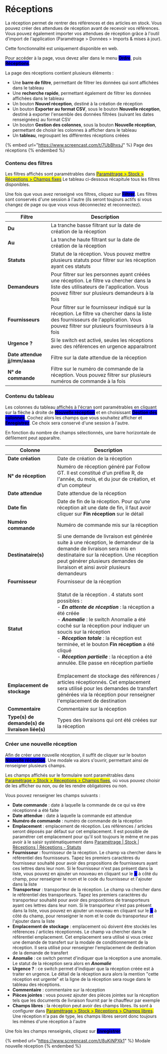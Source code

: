 # Réceptions

La réception permet de rentrer des références et des articles en stock. Vous pouvez créer des attendues de réception avant de recevoir vos références. Vous pouvez également importer vos attendues de réception grâce à l'outil d'import de l'application (Paramétrage > Données > Imports & mises à jour).

Cette fonctionnalité est uniquement disponible en web.

Pour accéder à la page, vous devez aller dans le menu <mark style="background-color:blue;">**Ordre**</mark>, puis <mark style="background-color:blue;">**Réceptions**</mark>.

La page des réceptions contient plusieurs éléments :&#x20;

* Une **barre de filtre**, permettant de filtrer les données qui sont affichées dans le tableau
* Une **recherche rapide**, permettant également de filtrer les données affichées dans le tableau
* Un bouton **Nouvel réception**, destiné à la création de réception
* Un bouton **Exporter au format CSV**, sous le bouton **Nouvelle réception**, destiné à exporter l'ensemble des données filtrées (suivant les dates renseignées) au format CSV
* Un bouton **Gestion des colonnes**, sous la bouton **Nouvelle réception**, permettant de choisir les colonnes à afficher dans le tableau
* Un **tableau**, regroupant les différentes réceptions créées

{% embed url="https://www.screencast.com/t/7UbBhxsJ" %}
Page des réceptions
{% endembed %}

### Contenu des filtres

Les filtres affichés sont paramétrables dans [<mark style="color:blue;">Paramétrage > Stock > Réceptions > Champs fixes</mark>](../../../parametrages/receptions.md)  Le tableau ci-dessous récapitule tous les filtres disponibles.

Une fois que vous avez renseigné vos filtres, cliquez sur <mark style="background-color:blue;">**Filtrer**</mark>. Les filtres sont conservés d'une session à l'autre (ils seront toujours actifs si vous changez de page ou que vous vous déconnectez et reconnectez).

| Filtre                       | Description                                                                                                                                                                               |
| ---------------------------- | ----------------------------------------------------------------------------------------------------------------------------------------------------------------------------------------- |
| **Du**                       | La tranche basse filtrant sur la date de création de la réception                                                                                                                         |
| **Au**                       | La tranche haute filtrant sur la date de création de la réception                                                                                                                         |
| **Statuts**                  | Statut de la réception. Vous pouvez mettre plusieurs statuts pour filtrer sur les réception ayant ces statuts                                                                             |
| **Demandeurs**               | Pour filtrer sur les personnes ayant créées une réception. Le filtre va chercher dans la liste des utilisateurs de l'application. Vous pouvez filtrer sur plusieurs demandeurs à la fois  |
| **Fournisseurs**             | Pour filtrer sur le fournisseur indiqué sur la réception. Le filtre va chercher dans la liste des fournisseurs de l'application. Vous pouvez filtrer sur plusieurs fournisseurs à la fois |
| **Urgence ?**                | Si le switch est activé, seules les réceptions avec des références en urgence apparaitront                                                                                                |
| **Date attendue jj/mm/aaaa** | Filtre sur la date attendue de la réception                                                                                                                                               |
| **N° de commande**           | Filtre sur le numéro de commande de la réception. Vous pouvez filtrer sur plusieurs numéros de commande à la fois                                                                         |

### Contenu du tableau

Les colonnes du tableau affichés à l'écran sont paramétrables en cliquant sur la flèche à droite de <mark style="background-color:blue;">**Nouvelle réception**</mark> et en choisissant <mark style="background-color:blue;">**Gestion des colonnes**</mark>. Cochez alors les champs que vous souhaitez afficher et <mark style="background-color:blue;">**Enregistrez**</mark>. Ce choix sera conservé d'une session à l'autre.&#x20;

En fonction du nombre de champs sélectionnés, une barre horizontale de défilement peut apparaître.&#x20;

| Colonne                                        | Description                                                                                                                                                                                                                                                                                                                                                                                                                                                                                                                                |
| ---------------------------------------------- | ------------------------------------------------------------------------------------------------------------------------------------------------------------------------------------------------------------------------------------------------------------------------------------------------------------------------------------------------------------------------------------------------------------------------------------------------------------------------------------------------------------------------------------------ |
| **Date création**                              | Date de création de la réception                                                                                                                                                                                                                                                                                                                                                                                                                                                                                                           |
| **N° de réception**                            | Numéro de réception généré par Follow GT. Il est constitué d'un préfixe R, de l'année, du mois, et du jour de création, et d'un compteur                                                                                                                                                                                                                                                                                                                                                                                                   |
| **Date attendue**                              | Date attendue de la réception                                                                                                                                                                                                                                                                                                                                                                                                                                                                                                              |
| **Date fin**                                   | Date de fin de la réception. Pour qu'une réception ait une date de fin, il faut avoir cliquer sur **Fin réception** sur le détail                                                                                                                                                                                                                                                                                                                                                                                                          |
| **Numéro commande**                            | Numéro de commande mis sur la réception                                                                                                                                                                                                                                                                                                                                                                                                                                                                                                    |
| **Destinataire(s)**                            | Si une demande de livraison est générée suite à une réception, le demandeur de la demande de livraison sera mis en destinataire sur la réception. Une réception peut générer plusieurs demandes de livraison et ainsi avoir plusieurs demandeurs                                                                                                                                                                                                                                                                                           |
| **Fournisseur**                                | Fournisseur de la réception                                                                                                                                                                                                                                                                                                                                                                                                                                                                                                                |
| **Statut**                                     | <p>Statut de la réception . 4 statuts sont possibles : <br>- <em><strong>En attente de réception</strong></em> : la réception a été créée <br>- <em><strong>Anomalie</strong></em> : le switch Anomalie a été coché sur la réception pour indiquer un soucis sur la réception<br>- <em><strong>Réception totale</strong></em> : la réception est terminée, et le bouton <strong>Fin réception</strong> a été cliqué<br>- <em><strong>Réception partielle</strong></em> : la réception a été annulée. Elle passe en réception partielle</p> |
| **Emplacement de stockage**                    | Emplacement de stockage des références / articles réceptionnés. Cet emplacement sera utilisé pour les demandes de transfert générées via la réception pour renseigner l'emplacement de destination                                                                                                                                                                                                                                                                                                                                         |
| **Commentaire**                                | Commentaire sur la réception                                                                                                                                                                                                                                                                                                                                                                                                                                                                                                               |
| **Type(s) de demande(s) de livraison liée(s)** | Types des livraisons qui ont été créées sur la réception                                                                                                                                                                                                                                                                                                                                                                                                                                                                                   |

### Créer une nouvelle réception

Afin de créer une nouvelle réception, il suffit de cliquer sur le bouton <mark style="background-color:blue;">**Nouvelle réception**</mark>. Une modale va alors s'ouvrir, permettant ainsi de renseigner plusieurs champs.&#x20;

Les champs affichés sur le formulaire sont paramétrables dans [<mark style="color:blue;">Paramétrage > Stock > Réceptions > Champs fixes</mark>](../../../parametrages/receptions.md), où vous pouvez choisir de les afficher ou non, ou de les rendre obligatoires ou non.&#x20;

Vous pouvez renseigner les champs suivants :&#x20;

* **Date commande** : date à laquelle la commande de ce qui va être réceptionné a été faite
* **Date attendue** : date à laquelle la commande est attendue
* **Numéro de commande** : numéro de commande de la réception
* **Emplacement** : emplacement de réception. Les références / articles seront déposés par défaut sur cet emplacement. Il est possible de paramétrer cet emplacement pour qu'il soit toujours le même et ne pas avoir à le saisir systématiquement dans [Paramétrage | Stock | Réceptions | Réceptions - Statuts](../../../parametrages/receptions.md)
* **Fournisseur** : fournisseur de la réception. Le champ va chercher dans le référentiel des fournisseurs. Tapez les premiers caractères du fournisseur souhaité pour avoir des propositions de fournisseurs ayant ces lettres dans leur nom. Si le fournisseur n'est pas présent dans la liste, vous pouvez en ajouter un nouveau en cliquant sur le <mark style="background-color:blue;">**+**</mark> à côté du champ, pour renseigner le nom et le code du fournisseur et l'ajouter dans la liste
* **Transporteur** : transporteur de la réception. Le champ va chercher dans le référentiel des transporteurs. Tapez les premiers caractères du transporteur souhaité pour avoir des propositions de transporteurs ayant ces lettres dans leur nom. Si le transporteur n'est pas présent dans la liste, vous pouvez en ajouter un nouveau en cliquant sur le <mark style="background-color:blue;">**+**</mark> à côté du champ, pour renseigner le nom et le code du transporteur et l'ajouter dans la liste
* **Emplacement de stockage** : emplacement où doivent être stockés les références / articles réceptionnés. Le champ va chercher dans le référentiel emplacement. Cet emplacement sera utilisé si vous créez une demande de transfert sur la modale de conditionnement de la réception. Il sera utilisé pour renseigner l'emplacement de destination de la demande de transfert
* **Anomalie** : ce switch permet d'indiquer que la réception a une anomalie. Le statut de la réception sera alors en _**Anomalie**_
* **Urgence ?** : ce switch permet d'indiquer que la réception créée est à traiter en urgence. Le détail de la réception aura alors la mention "cette réception est urgente" et la ligne de la réception sera rouge dans le tableau des réceptions.
* **Commentaire** : commentaire sur la réception
* **Pièces jointes** : vous pouvez ajouter des pièces jointes sur la réception tels que les documents de livraison fournit par le chauffeur par exemple
* **Champs libres** : la réception peut avoir des champs libres. Ils sont à configurer dans [<mark style="color:blue;">Paramétrage > Stock > Réceptions > Champs libres</mark>](../../../parametrages/receptions.md)<mark style="color:blue;">.</mark> Une réception n'a pas de type, les champs libres seront donc toujours les mêmes d'une réception à l'autre

Une fois les champs renseignés, cliquez sur <mark style="background-color:blue;">**Enregistrer**</mark>.&#x20;

{% embed url="https://www.screencast.com/t/8uKiNPXk1" %}
Modale nouvelle réception
{% endembed %}

